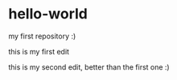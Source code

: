 # hello-world
my first repository :)


this is my first edit

this is my second edit, better than the first one :)

